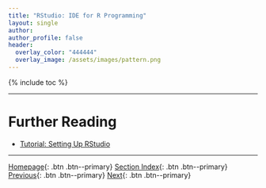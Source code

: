 ```yaml
---
title: "RStudio: IDE for R Programming"
layout: single
author:
author_profile: false
header:
  overlay_color: "444444"
  overlay_image: /assets/images/pattern.png
---
```


{% include toc %}









___
# Further Reading
* [Tutorial: Setting Up RStudio](03B-tutorial-setting-up-rstudio)

___

[Homepage](../index.md){: .btn  .btn--primary}
[Section Index](00-DevelopmentEnvironment-LandingPage){: .btn  .btn--primary}
[Previous](03-r-programming-environment){: .btn  .btn--primary}
[Next](03B-tutorial-setting-up-rstudio){: .btn  .btn--primary}
